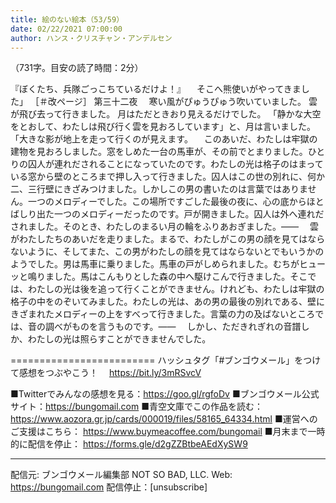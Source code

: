 ```yaml
---
title: 絵のない絵本（53/59）
date: 02/22/2021 07:00:00
author: ハンス・クリスチャン・アンデルセン
---
```


（731字。目安の読了時間：2分）

『ぼくたち、兵隊ごっこちているだけよ！』 　そこへ熊使いがやってきました」 ［＃改ページ］ 第三十二夜 　寒い風がぴゅうぴゅう吹いていました。 雲が飛び去って行きました。 月はただときおり見えるだけでした。 「静かな大空をとおして、わたしは飛び行く雲を見おろしています」と、月は言いました。 「大きな影が地上を走って行くのが見えます。 　このあいだ、わたしは牢獄の建物を見おろしました。窓をしめた一台の馬車が、その前でとまりました。ひとりの囚人が連れだされることになっていたのです。わたしの光は格子のはまっている窓から壁のところまで押し入って行きました。囚人はこの世の別れに、何か二、三行壁にきざみつけました。しかしこの男の書いたのは言葉ではありません。一つのメロディーでした。この場所ですごした最後の夜に、心の底からほとばしり出た一つのメロディーだったのです。戸が開きました。囚人は外へ連れだされました。そのとき、わたしのまるい月の輪をふりあおぎました。―― 　雲がわたしたちのあいだを走りました。まるで、わたしがこの男の顔を見てはならないように、そしてまた、この男がわたしの顔を見てはならないとでもいうかのようでした。男は馬車に乗りました。馬車の戸がしめられました。むちがヒューッと鳴りました。馬はこんもりとした森の中へ駆けこんで行きました。そこでは、わたしの光は後を追って行くことができません。けれども、わたしは牢獄の格子の中をのぞいてみました。わたしの光は、あの男の最後の別れである、壁にきざまれたメロディーの上をすべって行きました。言葉の力の及ばないところでは、音の調べがものを言うものです。―― 　しかし、ただきれぎれの音譜しか、わたしの光は照らすことができませんでした。

=========================
ハッシュタグ「#ブンゴウメール」をつけて感想をつぶやこう！　
https://bit.ly/3mRSvcV

■Twitterでみんなの感想を見る：https://goo.gl/rgfoDv
■ブンゴウメール公式サイト：https://bungomail.com
■青空文庫でこの作品を読む：https://www.aozora.gr.jp/cards/000019/files/58165_64334.html
■運営へのご支援はこちら： https://www.buymeacoffee.com/bungomail
■月末まで一時的に配信を停止： https://forms.gle/d2gZZBtbeAEdXySW9

-------
配信元: ブンゴウメール編集部
NOT SO BAD, LLC.
Web: https://bungomail.com
配信停止：[unsubscribe]

